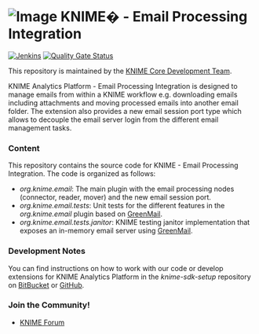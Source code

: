 # ![Image](https://www.knime.com/files/knime_logo_github_40x40_4layers.png) KNIME� - Email Processing Integration

[![Jenkins](https://jenkins.knime.com/buildStatus/icon?job=knime-email%2Fmaster)](https://jenkins.knime.com/job/knime-email/job/master/)
[![Quality Gate Status](https://sonarcloud.io/api/project_badges/measure?project=KNIME_knime-email&metric=alert_status)](https://sonarcloud.io/summary/new_code?id=KNIME_knime-email)

This repository is maintained by the [KNIME Core Development Team](mailto:ap-core@knime.com).

KNIME Analytics Platform - Email Processing Integration is designed to manage emails from within a KNIME workflow e.g. 
downloading emails including attachments and moving processed emails into another email folder. The extension also 
provides a new email session port type which allows to decouple the email server login from the different email 
management tasks.

### Content
This repository contains the source code for KNIME - Email Processing Integration. The code is organized as follows:

* _org.knime.email_: The main plugin with the email processing nodes (connector, reader, mover) and the new 
email session port.
* _org.knime.email.tests_: Unit tests for the different features in the _org.knime.email_ plugin based on 
[GreenMail](https://greenmail-mail-test.github.io/greenmail/#).
* _org.knime.email.tests.janitor_: KNIME testing janitor implementation that exposes an in-memory email server using
[GreenMail](https://greenmail-mail-test.github.io/greenmail/#).

### Development Notes
You can find instructions on how to work with our code or develop extensions for KNIME Analytics Platform in the _knime-sdk-setup_ repository on [BitBucket](https://bitbucket.org/KNIME/knime-sdk-setup) or [GitHub](http://github.com/knime/knime-sdk-setup).

### Join the Community!
* [KNIME Forum](https://forum.knime.com/)